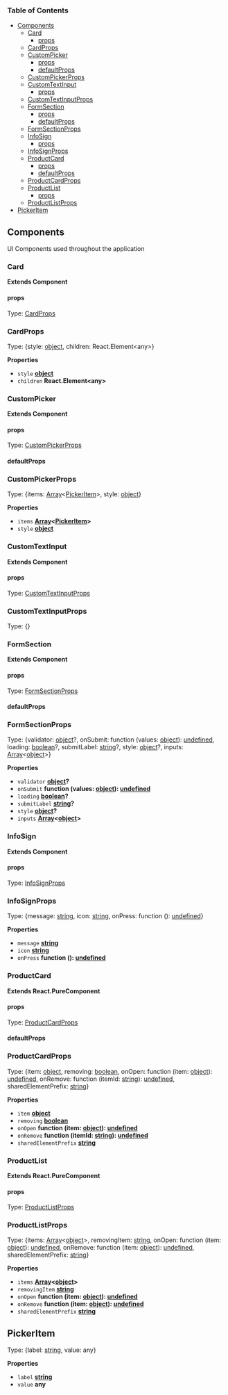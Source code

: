 <!-- Generated by documentation.js. Update this documentation by updating the source code. -->

### Table of Contents

-   [Components](#components)
    -   [Card](#card)
        -   [props](#props)
    -   [CardProps](#cardprops)
    -   [CustomPicker](#custompicker)
        -   [props](#props-1)
        -   [defaultProps](#defaultprops)
    -   [CustomPickerProps](#custompickerprops)
    -   [CustomTextInput](#customtextinput)
        -   [props](#props-2)
    -   [CustomTextInputProps](#customtextinputprops)
    -   [FormSection](#formsection)
        -   [props](#props-3)
        -   [defaultProps](#defaultprops-1)
    -   [FormSectionProps](#formsectionprops)
    -   [InfoSign](#infosign)
        -   [props](#props-4)
    -   [InfoSignProps](#infosignprops)
    -   [ProductCard](#productcard)
        -   [props](#props-5)
        -   [defaultProps](#defaultprops-2)
    -   [ProductCardProps](#productcardprops)
    -   [ProductList](#productlist)
        -   [props](#props-6)
    -   [ProductListProps](#productlistprops)
-   [PickerItem](#pickeritem)

## Components

UI Components used throughout the application


### Card

**Extends Component**

#### props

Type: [CardProps](#cardprops)

### CardProps

Type: {style: [object](https://developer.mozilla.org/en-US/docs/Web/JavaScript/Reference/Global_Objects/Object), children: React.Element&lt;any>}

**Properties**

-   `style` **[object](https://developer.mozilla.org/en-US/docs/Web/JavaScript/Reference/Global_Objects/Object)** 
-   `children` **React.Element&lt;any>** 

### CustomPicker

**Extends Component**

#### props

Type: [CustomPickerProps](#custompickerprops)

#### defaultProps

### CustomPickerProps

Type: {items: [Array](https://developer.mozilla.org/en-US/docs/Web/JavaScript/Reference/Global_Objects/Array)&lt;[PickerItem](#pickeritem)>, style: [object](https://developer.mozilla.org/en-US/docs/Web/JavaScript/Reference/Global_Objects/Object)}

**Properties**

-   `items` **[Array](https://developer.mozilla.org/en-US/docs/Web/JavaScript/Reference/Global_Objects/Array)&lt;[PickerItem](#pickeritem)>** 
-   `style` **[object](https://developer.mozilla.org/en-US/docs/Web/JavaScript/Reference/Global_Objects/Object)** 

### CustomTextInput

**Extends Component**

#### props

Type: [CustomTextInputProps](#customtextinputprops)

### CustomTextInputProps

Type: {}

### FormSection

**Extends Component**

#### props

Type: [FormSectionProps](#formsectionprops)

#### defaultProps

### FormSectionProps

Type: {validator: [object](https://developer.mozilla.org/en-US/docs/Web/JavaScript/Reference/Global_Objects/Object)?, onSubmit: function (values: [object](https://developer.mozilla.org/en-US/docs/Web/JavaScript/Reference/Global_Objects/Object)): [undefined](https://developer.mozilla.org/en-US/docs/Web/JavaScript/Reference/Global_Objects/undefined), loading: [boolean](https://developer.mozilla.org/en-US/docs/Web/JavaScript/Reference/Global_Objects/Boolean)?, submitLabel: [string](https://developer.mozilla.org/en-US/docs/Web/JavaScript/Reference/Global_Objects/String)?, style: [object](https://developer.mozilla.org/en-US/docs/Web/JavaScript/Reference/Global_Objects/Object)?, inputs: [Array](https://developer.mozilla.org/en-US/docs/Web/JavaScript/Reference/Global_Objects/Array)&lt;[object](https://developer.mozilla.org/en-US/docs/Web/JavaScript/Reference/Global_Objects/Object)>}

**Properties**

-   `validator` **[object](https://developer.mozilla.org/en-US/docs/Web/JavaScript/Reference/Global_Objects/Object)?** 
-   `onSubmit` **function (values: [object](https://developer.mozilla.org/en-US/docs/Web/JavaScript/Reference/Global_Objects/Object)): [undefined](https://developer.mozilla.org/en-US/docs/Web/JavaScript/Reference/Global_Objects/undefined)** 
-   `loading` **[boolean](https://developer.mozilla.org/en-US/docs/Web/JavaScript/Reference/Global_Objects/Boolean)?** 
-   `submitLabel` **[string](https://developer.mozilla.org/en-US/docs/Web/JavaScript/Reference/Global_Objects/String)?** 
-   `style` **[object](https://developer.mozilla.org/en-US/docs/Web/JavaScript/Reference/Global_Objects/Object)?** 
-   `inputs` **[Array](https://developer.mozilla.org/en-US/docs/Web/JavaScript/Reference/Global_Objects/Array)&lt;[object](https://developer.mozilla.org/en-US/docs/Web/JavaScript/Reference/Global_Objects/Object)>** 

### InfoSign

**Extends Component**

#### props

Type: [InfoSignProps](#infosignprops)

### InfoSignProps

Type: {message: [string](https://developer.mozilla.org/en-US/docs/Web/JavaScript/Reference/Global_Objects/String), icon: [string](https://developer.mozilla.org/en-US/docs/Web/JavaScript/Reference/Global_Objects/String), onPress: function (): [undefined](https://developer.mozilla.org/en-US/docs/Web/JavaScript/Reference/Global_Objects/undefined)}

**Properties**

-   `message` **[string](https://developer.mozilla.org/en-US/docs/Web/JavaScript/Reference/Global_Objects/String)** 
-   `icon` **[string](https://developer.mozilla.org/en-US/docs/Web/JavaScript/Reference/Global_Objects/String)** 
-   `onPress` **function (): [undefined](https://developer.mozilla.org/en-US/docs/Web/JavaScript/Reference/Global_Objects/undefined)** 

### ProductCard

**Extends React.PureComponent**

#### props

Type: [ProductCardProps](#productcardprops)

#### defaultProps

### ProductCardProps

Type: {item: [object](https://developer.mozilla.org/en-US/docs/Web/JavaScript/Reference/Global_Objects/Object), removing: [boolean](https://developer.mozilla.org/en-US/docs/Web/JavaScript/Reference/Global_Objects/Boolean), onOpen: function (item: [object](https://developer.mozilla.org/en-US/docs/Web/JavaScript/Reference/Global_Objects/Object)): [undefined](https://developer.mozilla.org/en-US/docs/Web/JavaScript/Reference/Global_Objects/undefined), onRemove: function (itemId: [string](https://developer.mozilla.org/en-US/docs/Web/JavaScript/Reference/Global_Objects/String)): [undefined](https://developer.mozilla.org/en-US/docs/Web/JavaScript/Reference/Global_Objects/undefined), sharedElementPrefix: [string](https://developer.mozilla.org/en-US/docs/Web/JavaScript/Reference/Global_Objects/String)}

**Properties**

-   `item` **[object](https://developer.mozilla.org/en-US/docs/Web/JavaScript/Reference/Global_Objects/Object)** 
-   `removing` **[boolean](https://developer.mozilla.org/en-US/docs/Web/JavaScript/Reference/Global_Objects/Boolean)** 
-   `onOpen` **function (item: [object](https://developer.mozilla.org/en-US/docs/Web/JavaScript/Reference/Global_Objects/Object)): [undefined](https://developer.mozilla.org/en-US/docs/Web/JavaScript/Reference/Global_Objects/undefined)** 
-   `onRemove` **function (itemId: [string](https://developer.mozilla.org/en-US/docs/Web/JavaScript/Reference/Global_Objects/String)): [undefined](https://developer.mozilla.org/en-US/docs/Web/JavaScript/Reference/Global_Objects/undefined)** 
-   `sharedElementPrefix` **[string](https://developer.mozilla.org/en-US/docs/Web/JavaScript/Reference/Global_Objects/String)** 

### ProductList

**Extends React.PureComponent**

#### props

Type: [ProductListProps](#productlistprops)

### ProductListProps

Type: {items: [Array](https://developer.mozilla.org/en-US/docs/Web/JavaScript/Reference/Global_Objects/Array)&lt;[object](https://developer.mozilla.org/en-US/docs/Web/JavaScript/Reference/Global_Objects/Object)>, removingItem: [string](https://developer.mozilla.org/en-US/docs/Web/JavaScript/Reference/Global_Objects/String), onOpen: function (item: [object](https://developer.mozilla.org/en-US/docs/Web/JavaScript/Reference/Global_Objects/Object)): [undefined](https://developer.mozilla.org/en-US/docs/Web/JavaScript/Reference/Global_Objects/undefined), onRemove: function (item: [object](https://developer.mozilla.org/en-US/docs/Web/JavaScript/Reference/Global_Objects/Object)): [undefined](https://developer.mozilla.org/en-US/docs/Web/JavaScript/Reference/Global_Objects/undefined), sharedElementPrefix: [string](https://developer.mozilla.org/en-US/docs/Web/JavaScript/Reference/Global_Objects/String)}

**Properties**

-   `items` **[Array](https://developer.mozilla.org/en-US/docs/Web/JavaScript/Reference/Global_Objects/Array)&lt;[object](https://developer.mozilla.org/en-US/docs/Web/JavaScript/Reference/Global_Objects/Object)>** 
-   `removingItem` **[string](https://developer.mozilla.org/en-US/docs/Web/JavaScript/Reference/Global_Objects/String)** 
-   `onOpen` **function (item: [object](https://developer.mozilla.org/en-US/docs/Web/JavaScript/Reference/Global_Objects/Object)): [undefined](https://developer.mozilla.org/en-US/docs/Web/JavaScript/Reference/Global_Objects/undefined)** 
-   `onRemove` **function (item: [object](https://developer.mozilla.org/en-US/docs/Web/JavaScript/Reference/Global_Objects/Object)): [undefined](https://developer.mozilla.org/en-US/docs/Web/JavaScript/Reference/Global_Objects/undefined)** 
-   `sharedElementPrefix` **[string](https://developer.mozilla.org/en-US/docs/Web/JavaScript/Reference/Global_Objects/String)** 

## PickerItem

Type: {label: [string](https://developer.mozilla.org/en-US/docs/Web/JavaScript/Reference/Global_Objects/String), value: any}

**Properties**

-   `label` **[string](https://developer.mozilla.org/en-US/docs/Web/JavaScript/Reference/Global_Objects/String)** 
-   `value` **any** 
